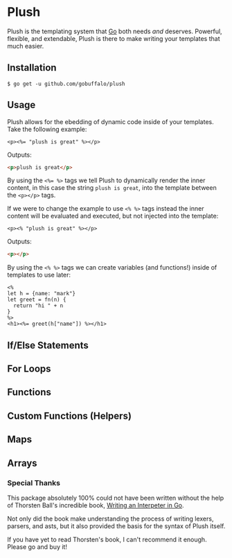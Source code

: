 # Plush

Plush is the templating system that [Go](http://golang.org) both needs _and_ deserves. Powerful, flexible, and extendable, Plush is there to make writing your templates that much easier.

## Installation

```text
$ go get -u github.com/gobuffalo/plush
```

## Usage

Plush allows for the ebedding of dynamic code inside of your templates. Take the following example:

```erb
<p><%= "plush is great" %></p>
```

Outputs:

```html
<p>plush is great</p>
```

By using the `<%= %>` tags we tell Plush to dynamically render the inner content, in this case the string `plush is great`, into the template between the `<p></p>` tags.

If we were to change the example to use `<% %>` tags instead the inner content will be evaluated and executed, but not injected into the template:

```erb
<p><% "plush is great" %></p>
```

Outputs:

```html
<p></p>
```

By using the `<% %>` tags we can create variables (and functions!) inside of templates to use later:

```erb
<%
let h = {name: "mark"}
let greet = fn(n) {
  return "hi " + n
}
%>
<h1><%= greet(h["name"]) %></h1>
```

## If/Else Statements

## For Loops

## Functions

## Custom Functions (Helpers)

## Maps

## Arrays








### Special Thanks

This package absolutely 100% could not have been written without the help of Thorsten Ball's incredible book, [Writing an Interpeter in Go](https://interpreterbook.com).

Not only did the book make understanding the process of writing lexers, parsers, and asts, but it also provided the basis for the syntax of Plush itself.

If you have yet to read Thorsten's book, I can't recommend it enough. Please go and buy it!

